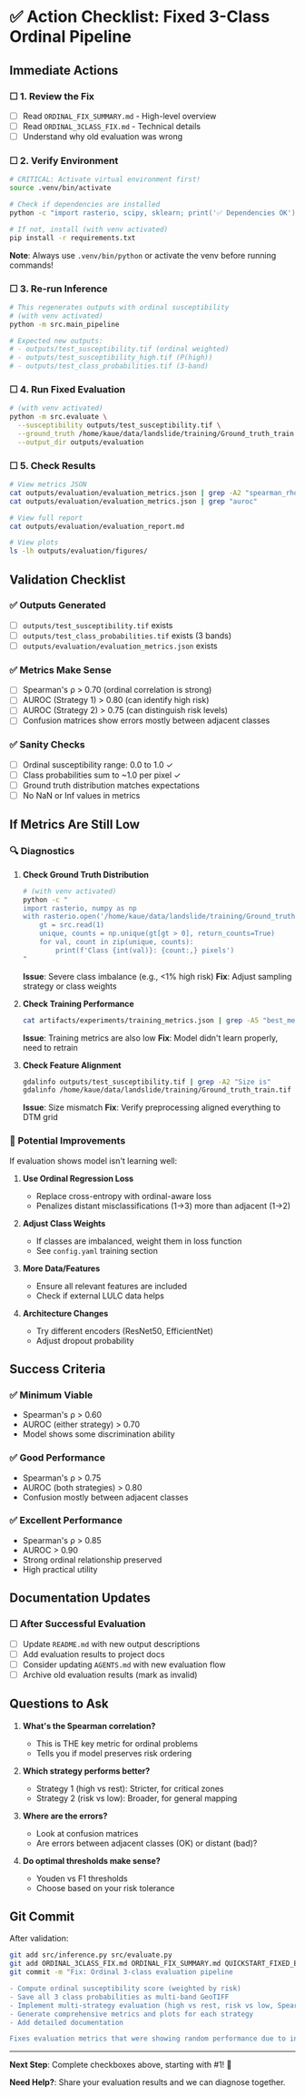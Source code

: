 # ✅ Action Checklist: Fixed 3-Class Ordinal Pipeline

## Immediate Actions

### ☐ 1. Review the Fix
- [ ] Read `ORDINAL_FIX_SUMMARY.md` - High-level overview
- [ ] Read `ORDINAL_3CLASS_FIX.md` - Technical details
- [ ] Understand why old evaluation was wrong

### ☐ 2. Verify Environment
```bash
# CRITICAL: Activate virtual environment first!
source .venv/bin/activate

# Check if dependencies are installed
python -c "import rasterio, scipy, sklearn; print('✅ Dependencies OK')"

# If not, install (with venv activated)
pip install -r requirements.txt
```

**Note**: Always use `.venv/bin/python` or activate the venv before running commands!

### ☐ 3. Re-run Inference
```bash
# This regenerates outputs with ordinal susceptibility
# (with venv activated)
python -m src.main_pipeline

# Expected new outputs:
# - outputs/test_susceptibility.tif (ordinal weighted)
# - outputs/test_susceptibility_high.tif (P(high))
# - outputs/test_class_probabilities.tif (3-band)
```

### ☐ 4. Run Fixed Evaluation
```bash
# (with venv activated)
python -m src.evaluate \
  --susceptibility outputs/test_susceptibility.tif \
  --ground_truth /home/kaue/data/landslide/training/Ground_truth_train.tif \
  --output_dir outputs/evaluation
```

### ☐ 5. Check Results
```bash
# View metrics JSON
cat outputs/evaluation/evaluation_metrics.json | grep -A2 "spearman_rho"
cat outputs/evaluation/evaluation_metrics.json | grep "auroc"

# View full report
cat outputs/evaluation/evaluation_report.md

# View plots
ls -lh outputs/evaluation/figures/
```

## Validation Checklist

### ✅ Outputs Generated
- [ ] `outputs/test_susceptibility.tif` exists
- [ ] `outputs/test_class_probabilities.tif` exists (3 bands)
- [ ] `outputs/evaluation/evaluation_metrics.json` exists

### ✅ Metrics Make Sense
- [ ] Spearman's ρ > 0.70 (ordinal correlation is strong)
- [ ] AUROC (Strategy 1) > 0.80 (can identify high risk)
- [ ] AUROC (Strategy 2) > 0.75 (can distinguish risk levels)
- [ ] Confusion matrices show errors mostly between adjacent classes

### ✅ Sanity Checks
- [ ] Ordinal susceptibility range: 0.0 to 1.0 ✓
- [ ] Class probabilities sum to ~1.0 per pixel ✓
- [ ] Ground truth distribution matches expectations
- [ ] No NaN or Inf values in metrics

## If Metrics Are Still Low

### 🔍 Diagnostics

1. **Check Ground Truth Distribution**
   ```bash
   # (with venv activated)
   python -c "
   import rasterio, numpy as np
   with rasterio.open('/home/kaue/data/landslide/training/Ground_truth_train.tif') as src:
       gt = src.read(1)
       unique, counts = np.unique(gt[gt > 0], return_counts=True)
       for val, count in zip(unique, counts):
           print(f'Class {int(val)}: {count:,} pixels')
   "
   ```
   
   **Issue**: Severe class imbalance (e.g., <1% high risk)
   **Fix**: Adjust sampling strategy or class weights

2. **Check Training Performance**
   ```bash
   cat artifacts/experiments/training_metrics.json | grep -A5 "best_metrics"
   ```
   
   **Issue**: Training metrics are also low
   **Fix**: Model didn't learn properly, need to retrain

3. **Check Feature Alignment**
   ```bash
   gdalinfo outputs/test_susceptibility.tif | grep -A2 "Size is"
   gdalinfo /home/kaue/data/landslide/training/Ground_truth_train.tif | grep -A2 "Size is"
   ```
   
   **Issue**: Size mismatch
   **Fix**: Verify preprocessing aligned everything to DTM grid

### 🔧 Potential Improvements

If evaluation shows model isn't learning well:

1. **Use Ordinal Regression Loss**
   - Replace cross-entropy with ordinal-aware loss
   - Penalizes distant misclassifications (1→3) more than adjacent (1→2)

2. **Adjust Class Weights**
   - If classes are imbalanced, weight them in loss function
   - See `config.yaml` training section

3. **More Data/Features**
   - Ensure all relevant features are included
   - Check if external LULC data helps

4. **Architecture Changes**
   - Try different encoders (ResNet50, EfficientNet)
   - Adjust dropout probability

## Success Criteria

### ✅ Minimum Viable
- Spearman's ρ > 0.60
- AUROC (either strategy) > 0.70
- Model shows some discrimination ability

### ✅ Good Performance
- Spearman's ρ > 0.75
- AUROC (both strategies) > 0.80
- Confusion mostly between adjacent classes

### ✅ Excellent Performance
- Spearman's ρ > 0.85
- AUROC > 0.90
- Strong ordinal relationship preserved
- High practical utility

## Documentation Updates

### ☐ After Successful Evaluation
- [ ] Update `README.md` with new output descriptions
- [ ] Add evaluation results to project docs
- [ ] Consider updating `AGENTS.md` with new evaluation flow
- [ ] Archive old evaluation results (mark as invalid)

## Questions to Ask

1. **What's the Spearman correlation?**
   - This is THE key metric for ordinal problems
   - Tells you if model preserves risk ordering

2. **Which strategy performs better?**
   - Strategy 1 (high vs rest): Stricter, for critical zones
   - Strategy 2 (risk vs low): Broader, for general mapping

3. **Where are the errors?**
   - Look at confusion matrices
   - Are errors between adjacent classes (OK) or distant (bad)?

4. **Do optimal thresholds make sense?**
   - Youden vs F1 thresholds
   - Choose based on your risk tolerance

## Git Commit

After validation:
```bash
git add src/inference.py src/evaluate.py
git add ORDINAL_3CLASS_FIX.md ORDINAL_FIX_SUMMARY.md QUICKSTART_FIXED_EVAL.md ACTION_CHECKLIST.md
git commit -m "Fix: Ordinal 3-class evaluation pipeline

- Compute ordinal susceptibility score (weighted by risk)
- Save all 3 class probabilities as multi-band GeoTIFF
- Implement multi-strategy evaluation (high vs rest, risk vs low, Spearman correlation)
- Generate comprehensive metrics and plots for each strategy
- Add detailed documentation

Fixes evaluation metrics that were showing random performance due to incorrect binarization of ordinal ground truth."
```

---

**Next Step**: Complete checkboxes above, starting with #1! 🚀

**Need Help?**: Share your evaluation results and we can diagnose together.
